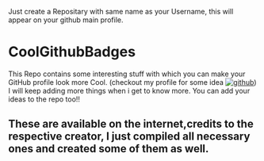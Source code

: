 Just create a Repositary with same name as your Username, this will appear on your github main profile.
# CoolGithubBadges
This Repo contains some interesting stuff with which you can make your GitHub profile look more Cool.
(checkout my profile for some idea  [![github](https://img.shields.io/badge/GitHub-000000?style=for-the-badge&logo=GitHub&logoColor=white)](https://github.com/HarshDutt17))
I will keep adding more things when i get to know more. You can add your ideas to the repo too!!

## These are available on the internet,credits to the respective creator, I just compiled all necessary ones and created some of them as well.
